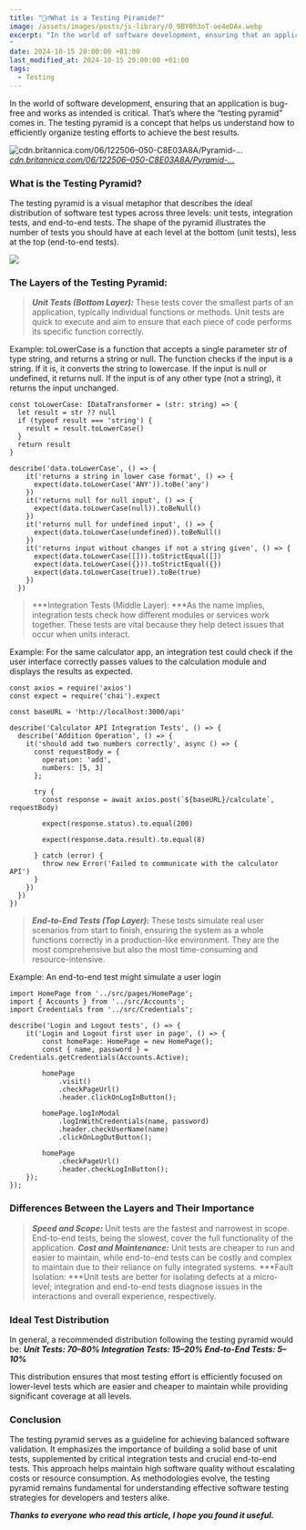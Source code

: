 ```yaml
---
title: "💁‍♂️What is a Testing Piramide?"
image: /assets/images/posts/js-library/0_9BY0h3oT-oe4eDAx.webp
excerpt: "In the world of software development, ensuring that an application is bug-free and works as intended is critical. That’s where the “testing pyramid” comes in. The testing pyramid is a concept that helps us understand how to efficiently organize testing efforts to achieve the best results.
"
date: 2024-10-15 20:00:00 +01:00
last_modified_at: 2024-10-15 20:00:00 +01:00
tags:
  - Testing
---
```


In the world of software development, ensuring that an application is bug-free and works as intended is critical. That’s where the “testing pyramid” comes in. The testing pyramid is a concept that helps us understand how to efficiently organize testing efforts to achieve the best results.

![[cdn.britannica.com/06/122506–050-C8E03A8A/Pyramid-…](https://www.google.com/url?sa=i&url=https%3A%2F%2Fwww.britannica.com%2Ftechnology%2Fpyramid-architecture&psig=AOvVaw1OsLkcttIiiY_aXAT_sTHg&ust=1729055802077000&source=images&cd=vfe&opi=89978449&ved=0CBcQjhxqFwoTCMj0tPjQj4kDFQAAAAAdAAAAABAE)](https://cdn-images-1.medium.com/max/3200/0*45yhYRhkDwSJ9_eR.jpg)*[cdn.britannica.com/06/122506–050-C8E03A8A/Pyramid-…](https://www.google.com/url?sa=i&url=https%3A%2F%2Fwww.britannica.com%2Ftechnology%2Fpyramid-architecture&psig=AOvVaw1OsLkcttIiiY_aXAT_sTHg&ust=1729055802077000&source=images&cd=vfe&opi=89978449&ved=0CBcQjhxqFwoTCMj0tPjQj4kDFQAAAAAdAAAAABAE)*

### What is the Testing Pyramid?

The testing pyramid is a visual metaphor that describes the ideal distribution of software test types across three levels: unit tests, integration tests, and end-to-end tests. The shape of the pyramid illustrates the number of tests you should have at each level at the bottom (unit tests), less at the top (end-to-end tests).

![](https://cdn-images-1.medium.com/max/NaN/0*p1H0FM-RvzQPg6Kn.png)

### The Layers of the Testing Pyramid:
> ***Unit Tests (Bottom Layer):*** These tests cover the smallest parts of an application, typically individual functions or methods. Unit tests are quick to execute and aim to ensure that each piece of code performs its specific function correctly.

Example: toLowerCase is a function that accepts a single parameter str of type string, and returns a string or null. The function checks if the input is a string. If it is, it converts the string to lowercase. If the input is null or undefined, it returns null. If the input is of any other type (not a string), it returns the input unchanged.

    const toLowerCase: IDataTransformer = (str: string) => {
      let result = str ?? null
      if (typeof result === 'string') {
        result = result.toLowerCase()
      }
      return result
    }

    describe('data.toLowerCase', () => {
        it('returns a string in lower case format', () => {
          expect(data.toLowerCase('ANY')).toBe('any')
        })
        it('returns null for null input', () => {
          expect(data.toLowerCase(null)).toBeNull()
        })
        it('returns null for undefined input', () => {
          expect(data.toLowerCase(undefined)).toBeNull()
        })
        it('returns input without changes if not a string given', () => {
          expect(data.toLowerCase([])).toStrictEqual([])
          expect(data.toLowerCase({})).toStrictEqual({})
          expect(data.toLowerCase(true)).toBe(true)
        })
      })
> ***Integration Tests (Middle Layer): ***As the name implies, integration tests check how different modules or services work together. These tests are vital because they help detect issues that occur when units interact.

Example: For the same calculator app, an integration test could check if the user interface correctly passes values to the calculation module and displays the results as expected.

    const axios = require('axios')
    const expect = require('chai').expect
    
    const baseURL = 'http://localhost:3000/api'
    
    describe('Calculator API Integration Tests', () => {
      describe('Addition Operation', () => {
        it('should add two numbers correctly', async () => {
          const requestBody = {
            operation: 'add',
            numbers: [5, 3]
          };
    
          try {
            const response = await axios.post(`${baseURL}/calculate`, requestBody)
    
            expect(response.status).to.equal(200)
    
            expect(response.data.result).to.equal(8)
    
          } catch (error) {
            throw new Error('Failed to communicate with the calculator API')
          }
        })
      })
    })
> ***End-to-End Tests (Top Layer):*** These tests simulate real user scenarios from start to finish, ensuring the system as a whole functions correctly in a production-like environment. They are the most comprehensive but also the most time-consuming and resource-intensive.

Example: An end-to-end test might simulate a user login

    import HomePage from '../src/pages/HomePage';
    import { Accounts } from '../src/Accounts';
    import Credentials from '../src/Credentials';
    
    describe('Login and Logout tests', () => {
        it('Login and Logout first user in page', () => {
            const homePage: HomePage = new HomePage();
            const { name, password } = Credentials.getCredentials(Accounts.Active);
    
            homePage
                .visit()
                .checkPageUrl()
                .header.clickOnLogInButton();
    
            homePage.logInModal
                .logInWithCredentials(name, password)
                .header.checkUserName(name)
                .clickOnLogOutButton();
    
            homePage
                .checkPageUrl()
                .header.checkLogInButton();
        });
    });

### Differences Between the Layers and Their Importance
> ***Speed and Scope:*** Unit tests are the fastest and narrowest in scope. End-to-end tests, being the slowest, cover the full functionality of the application.
***Cost and Maintenance:*** Unit tests are cheaper to run and easier to maintain, while end-to-end tests can be costly and complex to maintain due to their reliance on fully integrated systems.
***Fault Isolation: ***Unit tests are better for isolating defects at a micro-level; integration and end-to-end tests diagnose issues in the interactions and overall experience, respectively.

### Ideal Test Distribution

In general, a recommended distribution following the testing pyramid would be:
***Unit Tests: 70–80%
Integration Tests: 15–20%
End-to-End Tests: 5–10%***

This distribution ensures that most testing effort is efficiently focused on lower-level tests which are easier and cheaper to maintain while providing significant coverage at all levels.

### Conclusion

The testing pyramid serves as a guideline for achieving balanced software validation. It emphasizes the importance of building a solid base of unit tests, supplemented by critical integration tests and crucial end-to-end tests. This approach helps maintain high software quality without escalating costs or resource consumption. As methodologies evolve, the testing pyramid remains fundamental for understanding effective software testing strategies for developers and testers alike.

***Thanks to everyone who read this article, I hope you found it useful.***